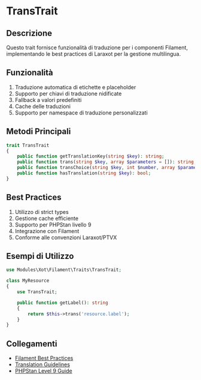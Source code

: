# TransTrait

## Descrizione
Questo trait fornisce funzionalità di traduzione per i componenti Filament, implementando le best practices di Laraxot per la gestione multilingua.

## Funzionalità
1. Traduzione automatica di etichette e placeholder
2. Supporto per chiavi di traduzione nidificate
3. Fallback a valori predefiniti
4. Cache delle traduzioni
5. Supporto per namespace di traduzione personalizzati

## Metodi Principali
```php
trait TransTrait
{
    public function getTranslationKey(string $key): string;
    public function trans(string $key, array $parameters = []): string;
    public function transChoice(string $key, int $number, array $parameters = []): string;
    public function hasTranslation(string $key): bool;
}
```

## Best Practices
1. Utilizzo di strict types
2. Gestione cache efficiente
3. Supporto per PHPStan livello 9
4. Integrazione con Filament
5. Conforme alle convenzioni Laraxot/PTVX

## Esempi di Utilizzo
```php
use Modules\Xot\Filament\Traits\TransTrait;

class MyResource
{
    use TransTrait;

    public function getLabel(): string
    {
        return $this->trans('resource.label');
    }
}
```

## Collegamenti
- [Filament Best Practices](../FILAMENT-BEST-PRACTICES.md)
- [Translation Guidelines](../TRANSLATIONS-BEST-PRACTICES.md)
- [PHPStan Level 9 Guide](../PHPSTAN-LEVEL9-GUIDE.md) 